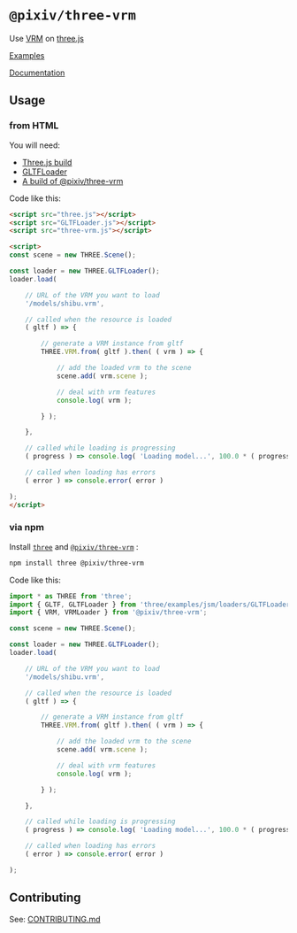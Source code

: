 # `@pixiv/three-vrm`

Use [VRM](https://vrm.dev/) on [three.js](https://threejs.org/)

[Examples](https://pixiv.github.io/three-vrm/examples)

[Documentation](https://pixiv.github.io/three-vrm/docs)

## Usage

### from HTML

You will need:

- [Three.js build](https://github.com/mrdoob/three.js/blob/master/build/three.js)
- [GLTFLoader](https://github.com/mrdoob/three.js/blob/master/examples/js/loaders/GLTFLoader.js)
- [A build of @pixiv/three-vrm](https://github.com/pixiv/three-vrm/releases)

Code like this:

```html
<script src="three.js"></script>
<script src="GLTFLoader.js"></script>
<script src="three-vrm.js"></script>

<script>
const scene = new THREE.Scene();

const loader = new THREE.GLTFLoader();
loader.load(

	// URL of the VRM you want to load
	'/models/shibu.vrm',

	// called when the resource is loaded
	( gltf ) => {

		// generate a VRM instance from gltf
		THREE.VRM.from( gltf ).then( ( vrm ) => {

			// add the loaded vrm to the scene
			scene.add( vrm.scene );

			// deal with vrm features
			console.log( vrm );

		} );

	},

	// called while loading is progressing
	( progress ) => console.log( 'Loading model...', 100.0 * ( progress.loaded / progress.total ), '%' ),

	// called when loading has errors
	( error ) => console.error( error )

);
</script>
```

### via npm

Install [`three`](https://www.npmjs.com/package/three) and [`@pixiv/three-vrm`](https://www.npmjs.com/package/@pixiv/three-vrm) :

```sh
npm install three @pixiv/three-vrm
```

Code like this:

```javascript
import * as THREE from 'three';
import { GLTF, GLTFLoader } from 'three/examples/jsm/loaders/GLTFLoader';
import { VRM, VRMLoader } from '@pixiv/three-vrm';

const scene = new THREE.Scene();

const loader = new THREE.GLTFLoader();
loader.load(

	// URL of the VRM you want to load
	'/models/shibu.vrm',

	// called when the resource is loaded
	( gltf ) => {

		// generate a VRM instance from gltf
		THREE.VRM.from( gltf ).then( ( vrm ) => {

			// add the loaded vrm to the scene
			scene.add( vrm.scene );

			// deal with vrm features
			console.log( vrm );

		} );

	},

	// called while loading is progressing
	( progress ) => console.log( 'Loading model...', 100.0 * ( progress.loaded / progress.total ), '%' ),

	// called when loading has errors
	( error ) => console.error( error )

);
```

## Contributing

See: [CONTRIBUTING.md](CONTRIBUTING.md)
